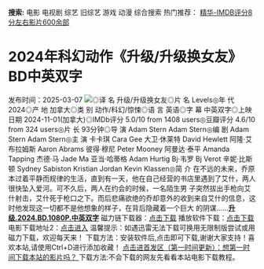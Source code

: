 **搜索:** 电影 电视剧 综艺 旧综艺 游戏 动漫 综合搜索 热门推荐： [精华-IMDB评分8分左右影片600余部](https://www.dytt8.com/html/gndy/jddy/20160320/50510.html)
# 2024年科幻动作《升级/升级换女友》BD中英双字
发布时间：2025-03-07 
![](https://img9.doubanio.com/view/photo/l_ratio_poster/public/p2914995759.jpg)◎译 名 升级/升级换女友◎片 名 Levels◎年 代 2024◎产 地 加拿大◎类 别 动作/科幻/惊悚◎语 言 英语◎字 幕 中英双字◎上映日期 2024-11-01(加拿大)◎IMDb评分 5.0/10 from 1408 users◎豆瓣评分 4.6/10 from 324 users◎片 长 93分钟◎导 演 Adam Stern Adam Stern◎编 剧 Adam Stern Adam Stern◎主 演 卡卡琪 Cara Gee 大卫·休莱特 David Hewlett 阿隆·艾布拉姆斯 Aaron Abrams 彼得·穆尼 Peter Mooney 阿曼达·泰平 Amanda Tapping 杰德·马 Jade Ma 亚当·哈蒂格 Adam Hurtig Bj·韦罗 Bj Verot 辛妮·比斯顿 Sydney Sabiston Kristian Jordan Kevin Klassen◎简 介 在不远的未来，乔原本过着平静而规律的生活，直到有一天，他在自己经营的书店里遇到了艾什，两人很快坠入爱河。可不久后，两人在约会的时候，一名陌生男 子突然拔出手枪向艾什射击，艾什死于枪口之下。而后悲痛欲绝的乔却意外的收到来自艾什的信息，这时他发现这一切都不是他想象的样子，在背后隐藏着一个巨大 的阴谋……[**升级.2024.BD.1080P.中英双字**](magnet:?xt=urn:btih:17720c8965c989f6688d4657ba4eebac63f01efc&dn=%e9%98%b3%e5%85%89%e7%94%b5%e5%bd%b1dygod.org.%e5%8d%87%e7%ba%a7.2024.BD.1080P.%e4%b8%ad%e8%8b%b1%e5%8f%8c%e5%ad%97.mkv&tr=udp%3a%2f%2ftracker.opentrackr.org%3a1337%2fannounce&tr=udp%3a%2f%2fexodus.desync.com%3a6969%2fannounce) 磁力链下载器：[点击下载](https://dygod.org/js/bt.htm "qBittorrent") 播放软件下载：[点击下载](https://dygod.org/js/player.htm "PotPlayer") 电影下载地址2：[点击进入](https://dygod.org/ "阳光电影") 温馨提示：如遇迅雷无法下载可换用无限制版尝试或用磁力下载，欢迎每天来！  下载方法：安装软件后,点击即可下载,谢谢大家支持！喜欢本站,请使用Ctrl+D进行添加收藏！ [点击进首发区（第一时间更新）：想第一时间下载本站的影片吗？ ](https://www.ygdy8.net/)下载方法:不会下载的网友先看看本站电影下载教程。